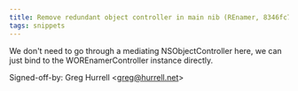 ```yaml
---
title: Remove redundant object controller in main nib (REnamer, 8346fc7)
tags: snippets
---
```


We don't need to go through a mediating NSObjectController here, we can just bind to the WOREnamerController instance directly.

Signed-off-by: Greg Hurrell &lt;greg@hurrell.net&gt;
